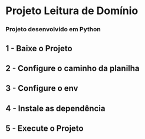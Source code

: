 # Projeto Leitura de Domínio

### Projeto desenvolvido em Python

## 1 - Baixe o Projeto

## 2 - Configure o caminho da planilha

## 3 - Configure o env

## 4 - Instale as dependência

## 5 - Execute o Projeto
